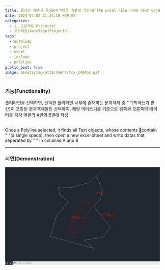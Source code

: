 ```yaml
---
title: 폴리선 내부의 특정문자객체를 엑셀에 작성(Write Excel File From Text Objects Included by Polyline)
date: 2024-04-02 21:34:10 +09:00
categories:
  - 1. 프로젝트(Projects)
  - 오토리습|Autolisp(Projects)
tags:
  - autolisp
  - project
  - excel
  - include
  - polyline
public_post: true
image: assets/img/attachment/tox_240402.gif
---
```


### 기능(Functionality)

폴리라인을 선택하면, 선택한 폴리라인 내부에 존재하는 문자객체 중 " "(띄어쓰기 한칸)이 포함된 문자객체들만 선택하여, 해당 띄어쓰기를 기준으로 왼쪽과 오른쪽의 데이터를 각각 엑셀의 A열과 B열에 작성

<br>
Once a Polyline selected, it finds all Text objects, whose contents contain " "(a single space), then open a new excel sheet and write datas that seperated by " " in columns A and B

<br>
<hr>

### 시연(Demonstration)
![](assets/img/attachment/tox_240402.gif)